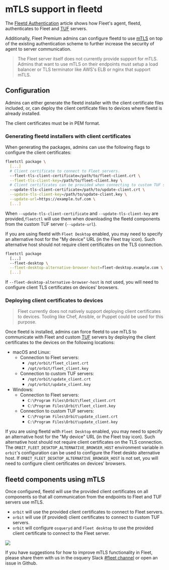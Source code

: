 # mTLS support in fleetd

The [Fleetd Authentication](https://fleetdm.com/guides/fleetd-authentication#basic-article) article shows how Fleet's agent, fleetd, authenticates to Fleet and [TUF](https://fleetdm.com/guides/fleetd-updates#basic-article) servers.

Additionally, Fleet Premium admins can configure fleetd to use [mTLS](https://en.wikipedia.org/wiki/Mutual_authentication) on top of the existing authentication scheme to further increase the security of agent to server communication.

> The Fleet server itself does not currently provide support for mTLS. 
> Admins that want to use mTLS on their endpoints must setup a load balancer or TLS terminator like AWS's ELB or nginx that support mTLS.

## Configuration

Admins can either generate the fleetd installer with the client certificate files included, or, can deploy the client certificate files to devices where fleetd is already installed.

The client certificates must be in PEM format.

### Generating fleetd installers with client certificates

When generating the packages, admins can use the following flags to configure the client certificates:
```sh
fleetctl package \
  [...]
  # Client certificate to connect to Fleet servers.
  --fleet-tls-client-certificate=/path/to/fleet-client.crt \
  --fleet-tls-client-key=/path/to/fleet-client.key \
  # Client certificates can be provided when connecting to custom TUF servers that require mTLS.
  --update-tls-client-certificate=/path/to/update-client.crt \
  --update-tls-client-key=/path/to/update-client.key \
  --update-url=https://example.tuf.com \
  [...]
```
When `--update-tls-client-certificate` and `--update-tls-client-key` are provided,`fleetctl` will use them when downloading the fleetd components from the custom TUF server (`--update-url`).

If you are using fleetd with `Fleet Desktop` enabled, you may need to specify an alternative host for the "My device" URL (in the Fleet tray icon).
Such alternative host should not require client certificates on the TLS connection.
```sh
fleetctl package
  [...]
  --fleet-desktop \
  --fleet-desktop-alternative-browser-host=fleet-desktop.example.com \
  [...]
```
If `--fleet-desktop-alternative-browser-host` is not used, you will need to configure client TLS certificates on devices' browsers.

### Deploying client certificates to devices

> Fleet currently does not natively support deploying client certificates to devices. Tooling like Chef, Ansible, or Puppet could be used for this purpose.

Once fleetd is installed, admins can force fleetd to use mTLS to communicate with Fleet and custom [TUF](https://fleetdm.com/guides/fleetd-updates#basic-article) servers by deploying the client certificates to the devices on the following locations:
- macOS and Linux:
  - Connection to Fleet servers:
    - `/opt/orbit/fleet_client.crt`
    - `/opt/orbit/fleet_client.key`
  - Connection to custom TUF servers:
    - `/opt/orbit/update_client.crt`
    - `/opt/orbit/update_client.key`
- Windows:
  - Connection to Fleet servers:
    - `C:\Program Files\Orbit\fleet_client.crt`
    - `C:\Program Files\Orbit\fleet_client.key`
  - Connection to custom TUF servers:
    - `C:\Program Files\Orbit\update_client.crt`
    - `C:\Program Files\Orbit\update_client.key`

If you are using fleetd with `Fleet Desktop` enabled, you may need to specify an alternative host for the "My device" URL (in the Fleet tray icon).
Such alternative host should not require client certificates on the TLS connection.
The `ORBIT_FLEET_DESKTOP_ALTERNATIVE_BROWSER_HOST` environment variable in `orbit`'s configuration can be used to configure the Fleet deskto alternative host.
If `ORBIT_FLEET_DESKTOP_ALTERNATIVE_BROWSER_HOST` is not set, you will need to configure client certificates on devices' browsers.

## fleetd components using mTLS

Once configured, fleetd will use the provided client certificates on all components so that all communication from the endpoints to Fleet and TUF servers use mTLS.
- `orbit` will use the provided client certificates to connect to Fleet servers.
- `orbit` will use (if provided) client certificates to connect to custom TUF servers.
- `orbit` will configure `osqueryd` and `Fleet desktop` to use the provided client certificate to connect to the Fleet server.

![](https://mermaid.ink/img/pako:eNqVVW1v2jAQ_iuWP7USZISEAulaaW1XbRLVqkK_jFTIJBeISOLMcWgZ4r_PsR1IWOi6fInv5Xnuzr6zt9ijPmAHLxhJl2j0dOkmSHw8D6a3ecZpjCbP9ygDtgb2oo1BBMBnSje9L4Qjh2QRJm9TF09GY8SBxWFCOGXoNeTLz3N2jeLCkOVpShkvFGdgLAyF-vR1dHPu4oKpwoXabfRtMnkci8V1Lf7lSS9Rwp4ky-eqQAn1lbJmoGwe8oO-ZtOV3kYhJBx5wHgYhB7hkJUFl5_KzJOOs4rjTNJPq2bDU7XXdCvYHFPmqV8QnOSs2UvSurKBFZLKJtSEw45kv3Jgm6n-HzM0JaQR7TaPsmrGV02F17xEilfv7URzij5kK05TpJtQiy__TFQ7ig49C5hocUjW53-dxYnzUb1Z6xPZHh8PYKQQ11lkdQdRo2dzRl-z_YjdKa0cIEl6o8wlUYVEdkYxDS5W2B9S8eXxuxw9F8sBkTOjweVOVjA63nsofeAKpYUiPwYx5fCBeGWJiuFhI4KuQw_Q89MIHYBH835UY3E_yQulGqNp7D0eTcsFSom3IgtAHo1jkviVnjk9cHuW_5u5fe_ugzdnjVs4FpclCX1xH28LiIv5EmJwsSOWPgQkj7iL3WQnXEnO6XiTeNjhLIcWVuHvQiIqjrETkCgT2pQkPymtydjZ4jfstIf20DC7g4FpWj3L7nd6LbwRatMU6kF_2LEt0-x1hxe7Fv4tKbpGb2BZ_e7AMi3bvujYAgF-KG72B_WGyKekhRnNF0sdcfcHtbsXuA?type=png)
<!-- Note: The Mermaid chart on this page has been replaced with a link to an image of the chart until support for newer versions of mermaid have been added to the website. See https://github.com/fleetdm/fleet/blob/65c0cb25e9771d3bef087ff767342b17de007ad4/articles/fleetd-mtls.md#L76 to view the original chart. -->


If you have suggestions for how to improve mTLS functionality in Fleet, please share them with us in the osquery Slack [#fleet channel](https://fleetdm.com/slack) or open an issue in Github.

<meta name="authorGitHubUsername" value="lucasmrod">
<meta name="authorFullName" value="Lucas Rodriguez">
<meta name="publishedOn" value="2024-12-06">
<meta name="articleTitle" value="mTLS support in fleetd">
<meta name="category" value="guides">
